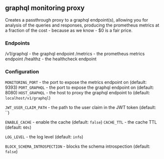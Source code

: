## graphql monitoring proxy

Creates a passthrough proxy to a graphql endpoint(s), allowing you for analysis of the queries and responses, producing the prometheus metrics at a fraction of the cost - because as we know - $0 is a fair price.

### Endpoints

/v1/graphql - the graphql endpoint
/metrics - the prometheus metrics endpoint
/healthz - the healthcheck endpoint

### Configuration

`MONITORING_PORT` - the port to expose the metrics endpoint on (default: 9393)
`PORT_GRAPHQL` - the port to expose the graphql endpoint on (default: 8080)
`HOST_GRAPHQL` - the host to proxy the graphql endpoint to (default: `localhost/v1/graphql`)

`JWT_USER_CLAIM_PATH` - the path to the user claim in the JWT token (default: ``)

`ENABLE_CACHE` - enable the cache (default: `false`)
`CACHE_TTL` - the cache TTL (default: `60s`)

`LOG_LEVEL` - the log level (default: `info`)

`BLOCK_SCHEMA_INTROSPECTION` - blocks the schema introspection (default: `false`)